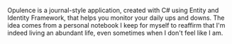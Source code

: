 Opulence is a journal-style application, created with C# using Entity and Identity Framework, that helps you monitor your daily ups and downs. The idea comes from a personal notebook I keep for myself to reaffirm that I'm indeed living an abundant life, even sometimes when I don't feel like I am.
